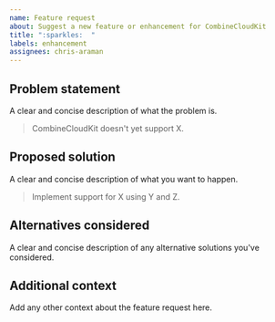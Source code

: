 ```yaml
---
name: Feature request
about: Suggest a new feature or enhancement for CombineCloudKit
title: ":sparkles:  "
labels: enhancement
assignees: chris-araman
---
```


## Problem statement

A clear and concise description of what the problem is.
> CombineCloudKit doesn't yet support X.

## Proposed solution

A clear and concise description of what you want to happen.
> Implement support for X using Y and Z.

## Alternatives considered

A clear and concise description of any alternative solutions you've considered.

## Additional context

Add any other context about the feature request here.
